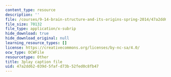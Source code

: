 ```yaml
---
content_type: resource
description: ''
file: /courses/9-14-brain-structure-and-its-origins-spring-2014/47a2dd62039d5fafd73b52fed0c8fb47_555144.srt
file_size: 70132
file_type: application/x-subrip
hide_download: true
hide_download_original: null
learning_resource_types: []
license: https://creativecommons.org/licenses/by-nc-sa/4.0/
ocw_type: OCWFile
resourcetype: Other
title: 3play caption file
uid: 47a2dd62-039d-5faf-d73b-52fed0c8fb47
---
```


